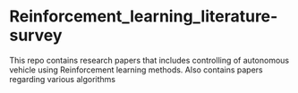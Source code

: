 # Reinforcement_learning_literature-survey

This repo contains research papers that includes controlling of autonomous vehicle using Reinforcement learning methods. 
Also contains papers regarding various algorithms
